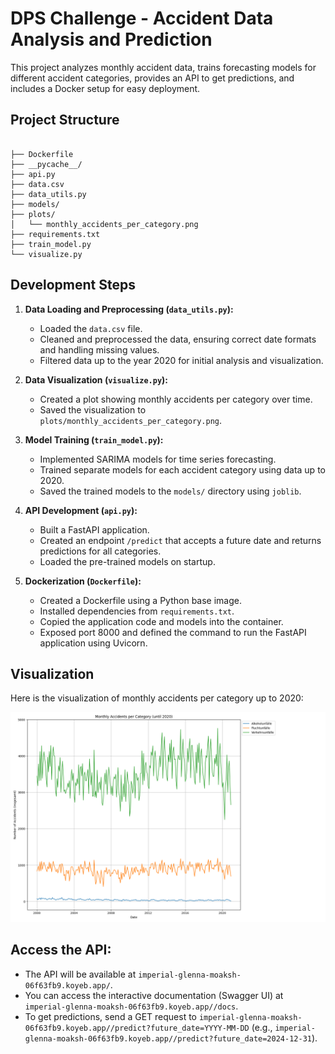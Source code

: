 # DPS Challenge - Accident Data Analysis and Prediction

This project analyzes monthly accident data, trains forecasting models for different accident categories, provides an API to get predictions, and includes a Docker setup for easy deployment.

## Project Structure

```

├── Dockerfile
├── __pycache__/
├── api.py
├── data.csv
├── data_utils.py
├── models/
├── plots/
│   └── monthly_accidents_per_category.png
├── requirements.txt
├── train_model.py
└── visualize.py
```

## Development Steps

1.  **Data Loading and Preprocessing (`data_utils.py`):**
    *   Loaded the `data.csv` file.
    *   Cleaned and preprocessed the data, ensuring correct date formats and handling missing values.
    *   Filtered data up to the year 2020 for initial analysis and visualization.

2.  **Data Visualization (`visualize.py`):**
    *   Created a plot showing monthly accidents per category over time.
    *   Saved the visualization to `plots/monthly_accidents_per_category.png`.

3.  **Model Training (`train_model.py`):**
    *   Implemented SARIMA models for time series forecasting.
    *   Trained separate models for each accident category using data up to 2020.
    *   Saved the trained models to the `models/` directory using `joblib`.

4.  **API Development (`api.py`):**
    *   Built a FastAPI application.
    *   Created an endpoint `/predict` that accepts a future date and returns predictions for all categories.
    *   Loaded the pre-trained models on startup.

5.  **Dockerization (`Dockerfile`):**
    *   Created a Dockerfile using a Python base image.
    *   Installed dependencies from `requirements.txt`.
    *   Copied the application code and models into the container.
    *   Exposed port 8000 and defined the command to run the FastAPI application using Uvicorn.

## Visualization

Here is the visualization of monthly accidents per category up to 2020:

![Monthly Accidents per Category](plots/monthly_accidents_per_category.png)



## Access the API:
*   The API will be available at `imperial-glenna-moaksh-06f63fb9.koyeb.app/`.
*   You can access the interactive documentation (Swagger UI) at `imperial-glenna-moaksh-06f63fb9.koyeb.app//docs`.
*   To get predictions, send a GET request to `imperial-glenna-moaksh-06f63fb9.koyeb.app//predict?future_date=YYYY-MM-DD` (e.g., `imperial-glenna-moaksh-06f63fb9.koyeb.app//predict?future_date=2024-12-31`).